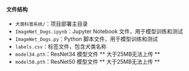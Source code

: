 #### 文件结构
- `犬类科普系统/`：项目部署主目录
- `ImageNet_Dogs.ipynb`：Jupyter Notebook 文件，用于模型训练和测试
- `ImageNet_Dogs.py`：Python 脚本文件，用于模型训练和测试
- `labels.csv`：标签文件，包含犬类名称
- `model34.pth`：ResNet34 模型文件  ** 大于25MB无法上传 **
- `model50.pth`：ResNet50 模型文件  ** 大于25MB无法上传 **
